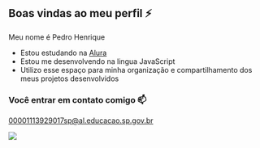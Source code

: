## Boas vindas ao meu perfil ⚡

Meu nome é Pedro Henrique 

- Estou estudando na [Alura](https://www.alura.com.br)
- Estou me desenvolvendo na lingua JavaScript
- Utilizo esse espaço para minha organização e compartilhamento dos meus projetos desenvolvidos

### Você entrar em contato comigo 📫  

00001113929017sp@al.educacao.sp.gov.br


![](https://media1.tenor.com/m/KBYoivb4JFwAAAAd/tom-and-jerry.gif)

